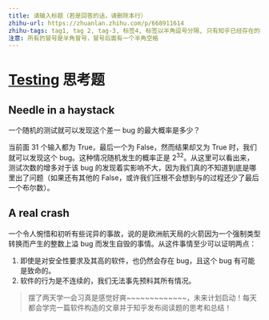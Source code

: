 ```yaml
---
title: 请输入标题（若是回答的话，请删除本行）
zhihu-url: https://zhuanlan.zhihu.com/p/668911614
zhihu-tags: tag1, tag 2, tag-3, 标签4, 标签以半角逗号分隔, 只有知乎已经存在的标签才能添加成功
注意: 所有的冒号是半角冒号，冒号后面有一个半角空格
---
```




# [Testing](https://web.mit.edu/6.031/www/sp21/classes/03-testing/) 思考题

## Needle in a haystack

一个随机的测试就可以发现这个差一 bug 的最大概率是多少？

当前面 31 个输入都为 True，最后一个为 False，然而结果却又为 True 时，我们就可以发现这个 bug。这种情况随机发生的概率正是 $2^{32}$。从这里可以看出来，测试次数的增多对于该 bug 的发现着实影响不大，因为我们真的不知道到底是哪里出了问题（如果还有其他的 False，或许我们压根不会想到与的过程还少了最后一个布尔数）。

## A real crash

一个令人惋惜和初听有些诧异的事故，说的是欧洲航天局的火箭因为一个强制类型转换而产生的整数上溢 bug 而发生自毁的事情。从这件事情至少可以证明两点：

1. 即使是对安全性要求及其高的软件，也仍然会存在 bug，且这个 bug 有可能是致命的。
2. 软件的行为是不连续的，我们无法事先预料其所有情况。

> 摆了两天学一会习真是感觉好爽~~~~~~~~~~~~~，未来计划启动！每天都会学完一篇软件构造的文章并于知乎发布阅读题的思考和总结！
